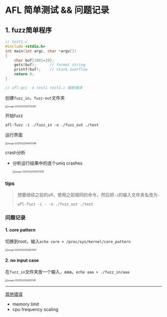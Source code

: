 # AFL 简单测试 && 问题记录

## 1. fuzz简单程序

```c
// test1.c
#include <stdio.h> 
int main(int argc, char *argv[])
{
    char buf[100]={0};
    gets(buf);		// format string
    printf(buf);	// stack overflow
    return 0;
}

// afl-gcc -o test1 test1.c 插桩编译
```

创建`fuzz_in`，`fuzz-out`文件夹

<img src="/Users/wzc/Library/Application Support/typora-user-images/image-20210322103712397.png" alt="image-20210322103712397" style="zoom:50%;" />

开始fuzz

```
afl-fuzz -i ./fuzz_in -o ./fuzz_out ./test
```

运行界面

<img src="/Users/wzc/Library/Application Support/typora-user-images/image-20210322104413798.png" alt="image-20210322104413798" style="zoom:50%;" />

crash分析

- 分析运行结果中的连个uniq crashes

  <img src="/Users/wzc/Library/Application Support/typora-user-images/image-20210322104727305.png" alt="image-20210322104727305" style="zoom:50%;" />

### tips

> 想要继续之前的afl，使用之前相同的命令，然后把`-i`的输入文件夹名改为`-`
>
> ```
> afl-fuzz -i - -o ./fuzz_out ./test
> ```

### 问题记录

#### 1. core pattern

​	切换到root，输入`echo core > /proc/sys/kernel/core_pattern`

<img src="/Users/wzc/Library/Application Support/typora-user-images/image-20210322103807447.png" alt="image-20210322103807447" style="zoom:50%;" />

#### 2. no input case

​	在`fuzz_in`文件夹放一个输入，aaa。`echo aaa > ./fuzz_in/aaa`

<img src="/Users/wzc/Library/Application Support/typora-user-images/image-20210322104152391.png" alt="image-20210322104152391" style="zoom:50%;" />

---

[其他错误](https://blog.csdn.net/weixin_48505549/article/details/110945509?spm=1001.2014.3001.5501)

- memory limit
- cpu frequency scaling